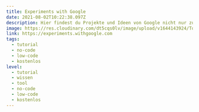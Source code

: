 ```yaml
---
title: Experiments with Google
date: 2021-08-02T10:22:38.097Z
description: Hier findest du Projekte und Ideen von Google nicht nur zum Thema AI.
image: https://res.cloudinary.com/dt5cqs0lv/image/upload/v1644143924/Tools/Screenshot_2021-08-02_at_12-11-48_Experiments_with_Google_kmxhpo_qho84w.jpg
link: https://experiments.withgoogle.com
tags:
  - tutorial
  - no-code
  - low-code
  - kostenlos
level:
  - tutorial
  - wissen
  - tool
  - no-code
  - low-code
  - kostenlos
---
```

